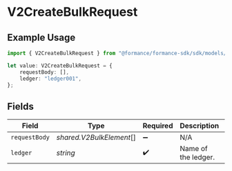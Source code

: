 # V2CreateBulkRequest

## Example Usage

```typescript
import { V2CreateBulkRequest } from "@formance/formance-sdk/sdk/models/operations";

let value: V2CreateBulkRequest = {
    requestBody: [],
    ledger: "ledger001",
};
```

## Fields

| Field                    | Type                     | Required                 | Description              | Example                  |
| ------------------------ | ------------------------ | ------------------------ | ------------------------ | ------------------------ |
| `requestBody`            | *shared.V2BulkElement*[] | :heavy_minus_sign:       | N/A                      |                          |
| `ledger`                 | *string*                 | :heavy_check_mark:       | Name of the ledger.      | ledger001                |